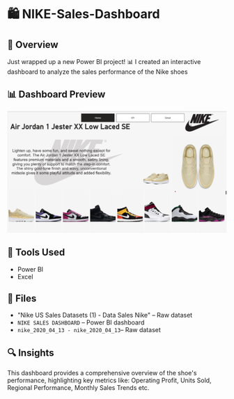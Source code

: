 # 🛍️ NIKE-Sales-Dashboard

## 📌 Overview
Just wrapped up a new Power BI project! 📊 I created an interactive dashboard to analyze the sales performance of the Nike shoes

## 📊 Dashboard Preview
![Dashboard](images/NSD1.png)


## 🧰 Tools Used
- Power BI
- Excel

## 📁 Files
- "Nike US Sales Datasets (1) - Data Sales Nike" – Raw dataset
- `NIKE SALES DASHBOARD` – Power BI dashboard
- `nike_2020_04_13 - nike_2020_04_13`– Raw dataset

## 🔍 Insights
This dashboard provides a comprehensive overview of the shoe's performance, highlighting key metrics like:
Operating Profit, Units Sold, Regional Performance, Monthly Sales Trends etc.
